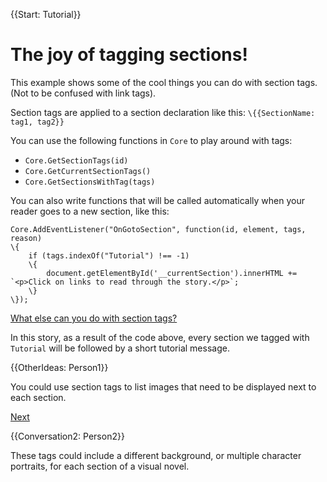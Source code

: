 {{Start: Tutorial}}

# The joy of tagging sections!

This example shows some of the cool things you can do with section tags.
(Not to be confused with link tags).

Section tags are applied to a section declaration like this: `\{{SectionName: tag1, tag2}}`

You can use the following functions in `Core` to play around with tags:

* `Core.GetSectionTags(id)`
* `Core.GetCurrentSectionTags()`
* `Core.GetSectionsWithTag(tags)`

You can also write functions that will be called automatically when your reader
goes to a new section, like this:

```
Core.AddEventListener("OnGotoSection", function(id, element, tags, reason)
\{
	if (tags.indexOf("Tutorial") !== -1)
	\{
		document.getElementById('__currentSection').innerHTML += `<p>Click on links to read through the story.</p>`;
	\}
\});
```

[What else can you do with section tags?]({@OtherIdeas})

In this story, as a result of the code above, every section we tagged with `Tutorial`
will be followed by a short tutorial message.

{{OtherIdeas: Person1}}

You could use section tags to list images that need to be displayed next to
each section.

[Next]({@Conversation2})

{{Conversation2: Person2}}

These tags could include a different background, or multiple character portraits,
for each section of a visual novel.
